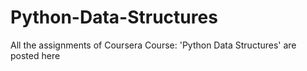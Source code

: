 # Python-Data-Structures
All the assignments of Coursera Course: 'Python Data Structures' are posted here
